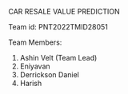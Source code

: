 CAR RESALE VALUE PREDICTION

Team id: PNT2022TMID28051

Team Members:
  
  1. Ashin Velt (Team Lead)
  2. Eniyavan
  3. Derrickson Daniel
  4. Harish
